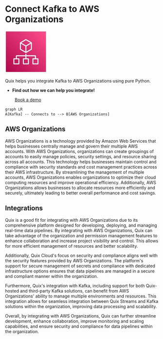 # Connect Kafka to AWS Organizations

![](./images/logo_1.jpg)

Quix helps you integrate Kafka to AWS Organizations using pure Python.

<div class="grid cards blog-grid-card" markdown>

- __Find out how we can help you integrate!__

    <a class="md-button md-button--primary" href="https://share.hsforms.com/1iW0TmZzKQMChk0lxd_tGiw4yjw2?__hstc=175542013.2303933fbd746c0ac86d9ccbe9bc9100.1728383268831.1729603416735.1729620918855.31&__hssc=175542013.1.1729620918855&__hsfp=2132701734" target="_blank" style="margin:.5rem;">Book a demo</a>

</div>

```mermaid
graph LR
A[Kafka] -- Connects to --> B[AWS Organizations]
```

## AWS Organizations

AWS Organizations is a technology provided by Amazon Web Services that helps businesses centrally manage and govern their multiple AWS accounts. With AWS Organizations, organizations can create groupings of accounts to easily manage policies, security settings, and resource sharing across all accounts. This technology helps businesses maintain control and compliance with security standards and cost management practices across their AWS infrastructure. By streamlining the management of multiple accounts, AWS Organizations enables organizations to optimize their cloud computing resources and improve operational efficiency. Additionally, AWS Organizations allows businesses to allocate resources more efficiently and securely, ultimately leading to better overall performance and cost savings.

## Integrations

Quix is a good fit for integrating with AWS Organizations due to its comprehensive platform designed for developing, deploying, and managing real-time data pipelines. By integrating with AWS Organizations, Quix can take advantage of the organization and permission management features to enhance collaboration and increase project visibility and control. This allows for more efficient management of resources and better scalability.

Additionally, Quix Cloud's focus on security and compliance aligns well with the security features provided by AWS Organizations. The platform's support for secure management of secrets and compliance with dedicated infrastructure options ensures that data pipelines are managed in a secure and compliant manner within the organization.

Furthermore, Quix's integration with Kafka, including support for both Quix-hosted and third-party Kafka solutions, can benefit from AWS Organizations' ability to manage multiple environments and resources. This integration allows for seamless integration between Quix Streams and Kafka solutions within the organization, improving data processing and scalability.

Overall, by integrating with AWS Organizations, Quix can further streamline development, enhance collaboration, improve monitoring and scaling capabilities, and ensure security and compliance for data pipelines within the organization.

